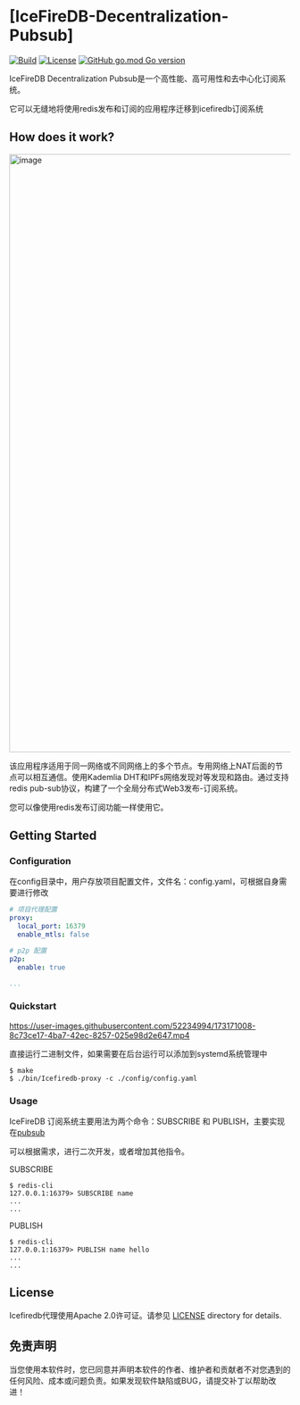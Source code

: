 # [IceFireDB-Decentralization-Pubsub]
[![Build](https://github.com/IceFireDB/IceFireDB-Proxy/actions/workflows/main.yml/badge.svg)](https://github.com/IceFireDB/IceFireDB-Proxy/actions/workflows/main.yml) [![License](https://img.shields.io/badge/License-Apache%202.0-blue.svg)](https://opensource.org/licenses/Apache-2.0) [![GitHub go.mod Go version](https://img.shields.io/github/go-mod/go-version/IceFireDB/IceFireDB-Proxy)](https://github.com/IceFireDB/IceFireDB-Proxy/blob/master/go.mod)    

IceFireDB Decentralization Pubsub是一个高性能、高可用性和去中心化订阅系统。

它可以无缝地将使用redis发布和订阅的应用程序迁移到icefiredb订阅系统

## How does it work?
<img width="1072" alt="image" src="https://user-images.githubusercontent.com/52234994/173171436-b48d04df-3be6-4cc8-a434-841a9051d371.png">

该应用程序适用于同一网络或不同网络上的多个节点。专用网络上NAT后面的节点可以相互通信。使用Kademlia DHT和IPFs网络发现对等发现和路由。通过支持redis pub-sub协议，构建了一个全局分布式Web3发布-订阅系统。

您可以像使用redis发布订阅功能一样使用它。

## Getting Started

### Configuration

在config目录中，用户存放项目配置文件，文件名：config.yaml，可根据自身需要进行修改

```yaml
# 项目代理配置
proxy:
  local_port: 16379
  enable_mtls: false

# p2p 配置
p2p:
  enable: true

...
```

### Quickstart

https://user-images.githubusercontent.com/52234994/173171008-8c73ce17-4ba7-42ec-8257-025e98d2e647.mp4

直接运行二进制文件，如果需要在后台运行可以添加到systemd系统管理中
```shell
$ make
$ ./bin/Icefiredb-proxy -c ./config/config.yaml
```

### Usage
IceFireDB 订阅系统主要用法为两个命令：SUBSCRIBE 和 PUBLISH，主要实现在[pubsub](./pkg/router/redisNode/ppubsub.go)

可以根据需求，进行二次开发，或者增加其他指令。

SUBSCRIBE
```shell
$ redis-cli
127.0.0.1:16379> SUBSCRIBE name
...
...
```
PUBLISH
```shell
$ redis-cli
127.0.0.1:16379> PUBLISH name hello
...
...
```

## License
Icefiredb代理使用Apache 2.0许可证。请参见 [LICENSE](./LICENSE) directory for details.

## 免责声明
当您使用本软件时，您已同意并声明本软件的作者、维护者和贡献者不对您遇到的任何风险、成本或问题负责。如果发现软件缺陷或BUG，请提交补丁以帮助改进！
